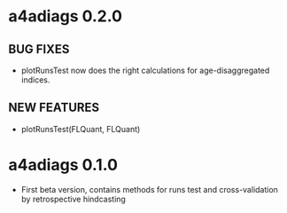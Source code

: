 # a4adiags 0.2.0

## BUG FIXES

- plotRunsTest now does the right calculations for age-disaggregated indices.

## NEW FEATURES

- plotRunsTest(FLQuant, FLQuant)

# a4adiags 0.1.0

- First beta version, contains methods for runs test and cross-validation by
  retrospective hindcasting
